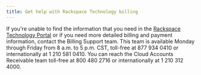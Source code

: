 ```yaml
---
title: Get help with Rackspace Technology billing
---
```


If you\'re unable to find the information that you need in the
[Rackspace Technology Portal](https://login.rackspace.com) or if you
need more detailed billing and payment information, contact the Billing
Support team. This team is available Monday through Friday from 8 a.m.
to 5 p.m. CST, toll-free at 877 934 0410 or internationally at 1 210 581
0410. You can reach the Cloud Accounts Receivable team toll-free at 800
480 2716 or internationally at 1 210 312 4000.
